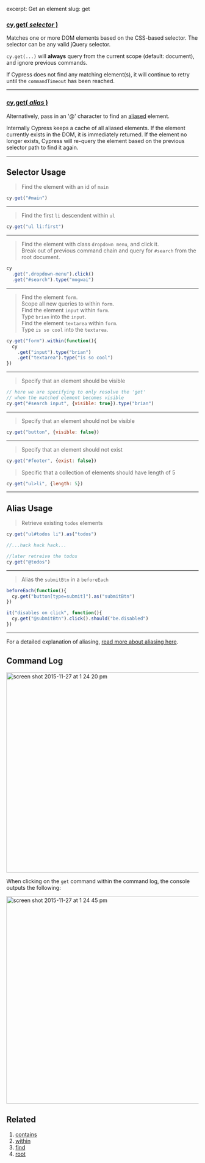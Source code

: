 excerpt: Get an element
slug: get

### [cy.get( *selector* )](#selector-usage)
Matches one or more DOM elements based on the CSS-based selector.  The selector can be any valid jQuery selector.

`cy.get(...)` will **always** query from the current scope (default: document), and ignore previous commands.

If Cypress does not find any matching element(s), it will continue to retry until the `commandTimeout` has been reached.

***

### [cy.get( *alias* )](#alias-usage)
Alternatively, pass in an '@' character to find an [aliased](http://on.cypress.io/guides/using-aliases) element.

Internally Cypress keeps a cache of all aliased elements.  If the element currently exists in the DOM, it is immediately returned.  If the element no longer exists, Cypress will re-query the element based on the previous selector path to find it again.

***

## Selector Usage

> Find the element with an id of `main`

```javascript
cy.get("#main")
```

***

> Find the first `li` descendent within `ul`

```javascript
cy.get("ul li:first")
```

***

> Find the element with class `dropdown menu`, and click it. <br>
> Break out of previous command chain and query for `#search` from the root document.

```javascript
cy
  .get(".dropdown-menu").click()
  .get("#search").type("mogwai")
```

***

> Find the element `form`. <br>
> Scope all new queries to within `form`. <br>
> Find the element `input` within `form`. <br>
> Type `brian` into the `input`. <br>
> Find the element `textarea` within `form`. <br>
> Type `is so cool` into the `textarea`.

```javascript
cy.get("form").within(function(){
  cy
    .get("input").type("brian")
    .get("textarea").type("is so cool")
})
```

***

> Specify that an element should be visible

```javascript
// here we are specifying to only resolve the 'get'
// when the matched element becomes visible
cy.get("#search input", {visible: true}).type("brian")
```

***

> Specify that an element should not be visible

```javascript
cy.get("button", {visible: false})
```

***

> Specify that an element should not exist

```javascript
cy.get("#footer", {exist: false})
```

> Specific that a collection of elements should have length of 5

```javascript
cy.get("ul>li", {length: 5})
```

***

## Alias Usage

> Retrieve existing `todos` elements

```javascript
cy.get("ul#todos li").as("todos")

//...hack hack hack...

//later retreive the todos
cy.get("@todos")
```

***

> Alias the `submitBtn` in a `beforeEach`

```javascript
beforeEach(function(){
  cy.get("button[type=submit]").as("submitBtn")
})

it("disables on click", function(){
  cy.get("@submitBtn").click().should("be.disabled")
})
```

***

For a detailed explanation of aliasing, [read more about aliasing here](http://on.cypress.io/guides/using-aliases).

## Command Log

<img width="524" alt="screen shot 2015-11-27 at 1 24 20 pm" src="https://cloud.githubusercontent.com/assets/1271364/11446808/5d2f2180-950a-11e5-8645-4f0f14321f86.png">

When clicking on the `get` command within the command log, the console outputs the following:

<img width="543" alt="screen shot 2015-11-27 at 1 24 45 pm" src="https://cloud.githubusercontent.com/assets/1271364/11446809/61a6f4f4-950a-11e5-9b23-a9efa1fbccfc.png">

## Related

1. [contains](http://on.cypress.io/api/contains)
2. [within](http://on.cypress.io/api/within)
3. [find](http://on.cypress.io/api/find)
4. [root](http://on.cypress.io/api/root)